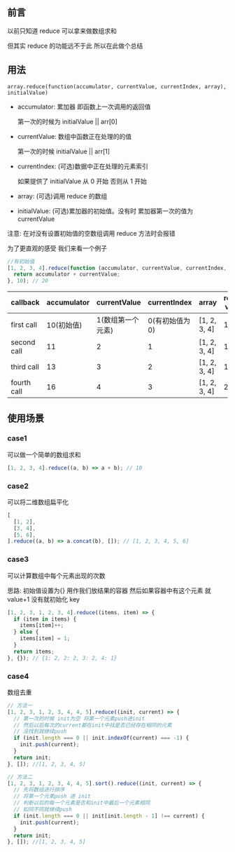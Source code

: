 ## 前言

以前只知道 reduce 可以拿来做数组求和

但其实 reduce 的功能远不于此 所以在此做个总结

## 用法

`array.reduce(function(accumulator, currentValue, currentIndex, array), initialValue)`

- accumulator: 累加器 即函数上一次调用的返回值

  第一次的时候为 initialValue || arr[0]

- currentValue: 数组中函数正在处理的的值

  第一次的时候 initialValue || arr[1]

- currentIndex: (可选)数据中正在处理的元素索引

  如果提供了 initialValue 从 0 开始 否则从 1 开始

- array: (可选)调用 reduce 的数组

- initialValue: (可选)累加器的初始值。没有时 累加器第一次的值为 currentValue

注意: 在对没有设置初始值的空数组调用 reduce 方法时会报错

为了更直观的感受 我们来看一个例子

```js
//有初始值
[1, 2, 3, 4].reduce(function (accumulator, currentValue, currentIndex, array) {
  return accumulator + currentValue;
}, 10); // 20
```

| callback    | accumulator | currentValue      | currentIndex    | array        | return value |
| ----------- | ----------- | ----------------- | --------------- | ------------ | ------------ |
| first call  | 10(初始值)  | 1(数组第一个元素) | 0(有初始值为 0) | [1, 2, 3, 4] | 11           |
| second call | 11          | 2                 | 1               | [1, 2, 3, 4] | 13           |
| third call  | 13          | 3                 | 2               | [1, 2, 3, 4] | 16           |
| fourth call | 16          | 4                 | 3               | [1, 2, 3, 4] | 20           |

## 使用场景

### case1

可以做一个简单的数组求和

```js
[1, 2, 3, 4].reduce((a, b) => a + b); // 10
```

### case2

可以将二维数组扁平化

```js
[
  [1, 2],
  [3, 4],
  [5, 6],
].reduce((a, b) => a.concat(b), []); // [1, 2, 3, 4, 5, 6]
```

### case3

可以计算数组中每个元素出现的次数

思路: 初始值设置为{} 用作我们放结果的容器 然后如果容器中有这个元素 就 value+1 没有就初始化 key

```js
[1, 2, 3, 1, 2, 3, 4].reduce((items, item) => {
  if (item in items) {
    items[item]++;
  } else {
    items[item] = 1;
  }
  return items;
}, {}); // {1: 2, 2: 2, 3: 2, 4: 1}
```

### case4

数组去重

```js
// 方法一
[1, 2, 3, 1, 2, 3, 4, 4, 5].reduce((init, current) => {
  // 第一次的时候 init为空 将第一个元素push进init
  // 然后以后每次的current都在init中找是否已经存在相同的元素
  // 没找到就继续push
  if (init.length === 0 || init.indexOf(current) === -1) {
    init.push(current);
  }
  return init;
}, []); //[1, 2, 3, 4, 5]
```

```js
// 方法二
[1, 2, 3, 1, 2, 3, 4, 4, 5].sort().reduce((init, current) => {
  // 先将数组进行排序
  // 将第一个元素push 进 init
  // 判断以后的每一个元素是否和init中最后一个元素相同
  // 如同不同就继续push
  if (init.length === 0 || init[init.length - 1] !== current) {
    init.push(current);
  }
  return init;
}, []); //[1, 2, 3, 4, 5]
```

